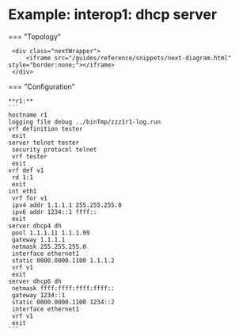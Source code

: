 # Example: interop1: dhcp server
    
=== "Topology"
    
     <div class="nextWrapper">
         <iframe src="/guides/reference/snippets/next-diagram.html" style="border:none;"></iframe>
     </div>

    
=== "Configuration"
    
    **r1:**
    ```
    hostname r1
    logging file debug ../binTmp/zzz1r1-log.run
    vrf definition tester
     exit
    server telnet tester
     security protocol telnet
     vrf tester
     exit
    vrf def v1
     rd 1:1
     exit
    int eth1
     vrf for v1
     ipv4 addr 1.1.1.1 255.255.255.0
     ipv6 addr 1234::1 ffff::
     exit
    server dhcp4 dh
     pool 1.1.1.11 1.1.1.99
     gateway 1.1.1.1
     netmask 255.255.255.0
     interface ethernet1
     static 0000.0000.1100 1.1.1.2
     vrf v1
     exit
    server dhcp6 dh
     netmask ffff:ffff:ffff:ffff::
     gateway 1234::1
     static 0000.0000.1100 1234::2
     interface ethernet1
     vrf v1
     exit
    ```
